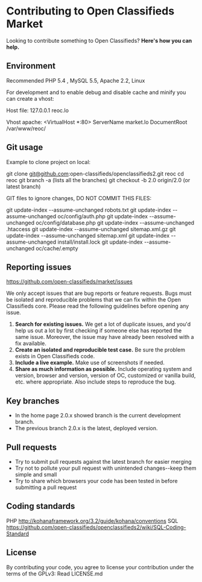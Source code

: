 # Contributing to Open Classifieds Market

Looking to contribute something to Open Classifieds? **Here's how you can help.**

## Environment
Recommended PHP 5.4 , MySQL 5.5, Apache 2.2, Linux

For development and to enable debug and disable cache and minify you can create a vhost:

Host file:
127.0.0.1   reoc.lo

Vhost apache:
<VirtualHost *:80>
ServerName market.lo
DocumentRoot /var/www/reoc/
</VirtualHost>

## Git usage
Example to clone project on local:

git clone git@github.com:open-classifieds/openclassifieds2.git reoc
cd reoc
git branch -a (lists all the branches)
git checkout -b 2.0 origin/2.0 (or latest branch)


GIT files to ignore changes, DO NOT COMMIT THIS FILES:

git update-index --assume-unchanged robots.txt
git update-index --assume-unchanged oc/config/auth.php
git update-index --assume-unchanged oc/config/database.php
git update-index --assume-unchanged .htaccess
git update-index --assume-unchanged sitemap.xml.gz
git update-index --assume-unchanged sitemap.xml
git update-index --assume-unchanged install/install.lock
git update-index --assume-unchanged oc/cache/.empty

## Reporting issues

https://github.com/open-classifieds/market/issues

We only accept issues that are bug reports or feature requests. Bugs must be isolated and reproducible problems that we can fix within the Open Classifieds core. Please read the following guidelines before opening any issue.

1. **Search for existing issues.** We get a lot of duplicate issues, and you'd help us out a lot by first checking if someone else has reported the same issue. Moreover, the issue may have already been resolved with a fix available.
2. **Create an isolated and reproducible test case.** Be sure the problem exists in Open Classifieds code.
3. **Include a live example.** Make use of screenshots if needed.
4. **Share as much information as possible.** Include operating system and version, browser and version, version of OC, customized or vanilla build, etc. where appropriate. Also include steps to reproduce the bug.



## Key branches

- In the home page 2.0.x showed branch is the current development branch.
- The previous branch 2.0.x is the latest, deployed version.


## Pull requests

- Try to submit pull requests against the latest branch for easier merging
- Try not to pollute your pull request with unintended changes--keep them simple and small
- Try to share which browsers your code has been tested in before submitting a pull request



## Coding standards

PHP http://kohanaframework.org/3.2/guide/kohana/conventions
SQL https://github.com/open-classifieds/openclassifieds2/wiki/SQL-Coding-Standard

## License

By contributing your code, you agree to license your contribution under the terms of the GPLv3: Read LICENSE.md